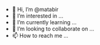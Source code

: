 - 👋 Hi, I’m @matabir
- 👀 I’m interested in ...
- 🌱 I’m currently learning ...
- 💞️ I’m looking to collaborate on ...
- 📫 How to reach me ...

<!---
matabir/matabir is a ✨ special ✨ repository because its `README.md` (this file) appears on your GitHub profile.
You can click the Preview link to take a look at your changes.
--->
